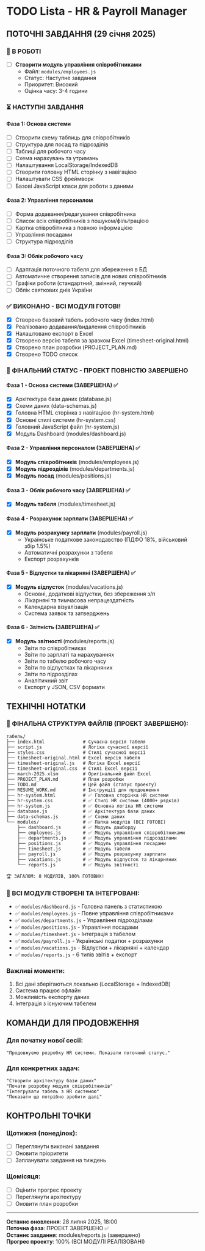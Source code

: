 # TODO Lista - HR & Payroll Manager

## ПОТОЧНІ ЗАВДАННЯ (29 січня 2025)

### 🔄 В РОБОТІ
- [ ] **Створити модуль управління співробітниками**
  - Файл: `modules/employees.js`
  - Статус: Наступне завдання
  - Приоритет: Високий
  - Оцінка часу: 3-4 години

### ⏳ НАСТУПНІ ЗАВДАННЯ

#### Фаза 1: Основа системи
- [ ] Створити схему таблиць для співробітників
- [ ] Структура для посад та підрозділів  
- [ ] Таблиці для робочого часу
- [ ] Схема нарахувань та утримань
- [ ] Налаштування LocalStorage/IndexedDB
- [ ] Створити головну HTML сторінку з навігацією
- [ ] Налаштувати CSS фреймворк
- [ ] Базові JavaScript класи для роботи з даними

#### Фаза 2: Управління персоналом  
- [ ] Форма додавання/редагування співробітника
- [ ] Список всіх співробітників з пошуком/фільтрацією
- [ ] Картка співробітника з повною інформацією
- [ ] Управління посадами
- [ ] Структура підрозділів

#### Фаза 3: Облік робочого часу
- [ ] Адаптація поточного табеля для збереження в БД
- [ ] Автоматичне створення записів для нових співробітників
- [ ] Графіки роботи (стандартний, змінний, гнучкий)
- [ ] Облік святкових днів України

### ✅ ВИКОНАНО - ВСІ МОДУЛІ ГОТОВІ!
- [x] Створено базовий табель робочого часу (index.html)
- [x] Реалізовано додавання/видалення співробітників
- [x] Налаштовано експорт в Excel
- [x] Створено версію табеля за зразком Excel (timesheet-original.html)
- [x] Створено план розробки (PROJECT_PLAN.md)
- [x] Створено TODO список

### **🎉 ФІНАЛЬНИЙ СТАТУС - ПРОЕКТ ПОВНІСТЮ ЗАВЕРШЕНО**

#### **Фаза 1 - Основа системи (ЗАВЕРШЕНА) ✅**
- [x] Архітектура бази даних (database.js)
- [x] Схеми даних (data-schemas.js)
- [x] Головна HTML сторінка з навігацією (hr-system.html)
- [x] Основні стилі системи (hr-system.css)
- [x] Головний JavaScript файл (hr-system.js)
- [x] Модуль Dashboard (modules/dashboard.js)

#### **Фаза 2 - Управління персоналом (ЗАВЕРШЕНА) ✅**
- [x] **Модуль співробітників** (modules/employees.js)
- [x] **Модуль підрозділів** (modules/departments.js)
- [x] **Модуль посад** (modules/positions.js)

#### **Фаза 3 - Облік робочого часу (ЗАВЕРШЕНА) ✅**
- [x] **Модуль табеля** (modules/timesheet.js)

#### **Фаза 4 - Розрахунок зарплати (ЗАВЕРШЕНА) ✅**
- [x] **Модуль розрахунку зарплати** (modules/payroll.js)
  - Українське податкове законодавство (ПДФО 18%, військовий збір 1.5%)
  - Автоматичні розрахунки з табеля
  - Експорт розрахунків

#### **Фаза 5 - Відпустки та лікарняні (ЗАВЕРШЕНА) ✅**
- [x] **Модуль відпусток** (modules/vacations.js)
  - Основні, додаткові відпустки, без збереження з/п
  - Лікарняні та тимчасова непрацездатність
  - Календарна візуалізація
  - Система заявок та затверджень

#### **Фаза 6 - Звітність (ЗАВЕРШЕНА) ✅**
- [x] **Модуль звітності** (modules/reports.js)
  - Звіти по співробітниках
  - Звіти по зарплаті та нарахуваннях
  - Звіти по табелю робочого часу
  - Звіти по відпустках та лікарняних
  - Звіти по підрозділах
  - Аналітичний звіт
  - Експорт у JSON, CSV формати

## ТЕХНІЧНІ НОТАТКИ

### 🎯 ФІНАЛЬНА СТРУКТУРА ФАЙЛІВ (ПРОЕКТ ЗАВЕРШЕНО):
```
табель/
├── index.html              # Сучасна версія табеля
├── script.js               # Логіка сучасної версії
├── styles.css              # Стилі сучасної версії
├── timesheet-original.html # Excel версія табеля
├── timesheet-original.js   # Логіка Excel версії
├── timesheet-original.css  # Стилі Excel версії
├── march-2025.xlsm         # Оригінальний файл Excel
├── PROJECT_PLAN.md         # План розробки
├── TODO.md                 # Цей файл (статус проекту)
├── RESUME_WORK.md          # Інструкції для продовження
├── hr-system.html          # ✅ Головна сторінка HR системи
├── hr-system.css           # ✅ Стилі HR системи (4000+ рядків)
├── hr-system.js            # ✅ Основна логіка HR системи
├── database.js             # ✅ Архітектура бази даних
├── data-schemas.js         # ✅ Схеми даних
└── modules/                # ✅ Папка модулів (ВСІ ГОТОВІ)
    ├── dashboard.js        # ✅ Модуль дашборду
    ├── employees.js        # ✅ Модуль управління співробітниками
    ├── departments.js      # ✅ Модуль управління підрозділами
    ├── positions.js        # ✅ Модуль управління посадами
    ├── timesheet.js        # ✅ Модуль табеля
    ├── payroll.js          # ✅ Модуль розрахунку зарплати
    ├── vacations.js        # ✅ Модуль відпусток та лікарняних
    └── reports.js          # ✅ Модуль звітності

🏆 ЗАГАЛОМ: 8 МОДУЛІВ, 100% ГОТОВИХ!
```

### 🚀 ВСІ МОДУЛІ СТВОРЕНІ ТА ІНТЕГРОВАНІ:
- ✅ `modules/dashboard.js` - Головна панель з статистикою
- ✅ `modules/employees.js` - Повне управління співробітниками
- ✅ `modules/departments.js` - Управління підрозділами
- ✅ `modules/positions.js` - Управління посадами  
- ✅ `modules/timesheet.js` - Інтеграція з табелем
- ✅ `modules/payroll.js` - Українські податки + розрахунки
- ✅ `modules/vacations.js` - Відпустки + лікарняні + календар
- ✅ `modules/reports.js` - 6 типів звітів + експорт

### Важливі моменти:
1. Всі дані зберігаються локально (LocalStorage + IndexedDB)
2. Система працює офлайн
3. Можливість експорту даних
4. Інтеграція з існуючим табелем

## КОМАНДИ ДЛЯ ПРОДОВЖЕННЯ

### Для початку нової сесії:
```
"Продовжуємо розробку HR системи. Показати поточний статус."
```

### Для конкретних задач:
```
"Створити архітектуру бази даних"
"Почати розробку модуля співробітників" 
"Інтегрувати табель з HR системою"
"Показати що потрібно зробити далі"
```

## КОНТРОЛЬНІ ТОЧКИ

### Щотижня (понеділок):
- [ ] Переглянути виконані завдання
- [ ] Оновити пріоритети
- [ ] Запланувати завдання на тиждень

### Щомісяця:
- [ ] Оцінити прогрес проекту
- [ ] Переглянути архітектуру
- [ ] Оновити план розробки

---
**Останнє оновлення**: 28 липня 2025, 18:00  
**Поточна фаза**: ПРОЕКТ ЗАВЕРШЕНО ✅  
**Останнє завдання**: modules/reports.js (завершено)  
**Прогрес проекту**: 100% (ВСІ МОДУЛІ РЕАЛІЗОВАНІ)